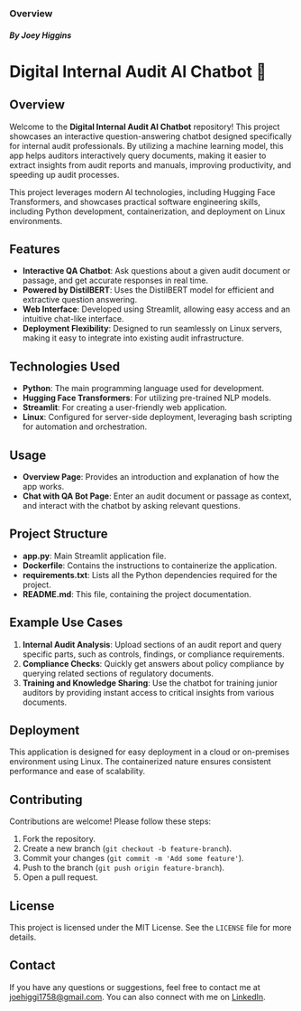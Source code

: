### Overview
#### *By Joey Higgins*

# Digital Internal Audit AI Chatbot 🤖

## Overview
Welcome to the **Digital Internal Audit AI Chatbot** repository! This project showcases an interactive question-answering chatbot designed specifically for internal audit professionals. By utilizing a machine learning model, this app helps auditors interactively query documents, making it easier to extract insights from audit reports and manuals, improving productivity, and speeding up audit processes.

This project leverages modern AI technologies, including Hugging Face Transformers, and showcases practical software engineering skills, including Python development, containerization, and deployment on Linux environments.

## Features
- **Interactive QA Chatbot**: Ask questions about a given audit document or passage, and get accurate responses in real time.
- **Powered by DistilBERT**: Uses the DistilBERT model for efficient and extractive question answering.
- **Web Interface**: Developed using Streamlit, allowing easy access and an intuitive chat-like interface.
- **Deployment Flexibility**: Designed to run seamlessly on Linux servers, making it easy to integrate into existing audit infrastructure.

## Technologies Used
- **Python**: The main programming language used for development.
- **Hugging Face Transformers**: For utilizing pre-trained NLP models.
- **Streamlit**: For creating a user-friendly web application.
- **Linux**: Configured for server-side deployment, leveraging bash scripting for automation and orchestration.

## Usage
- **Overview Page**: Provides an introduction and explanation of how the app works.
- **Chat with QA Bot Page**: Enter an audit document or passage as context, and interact with the chatbot by asking relevant questions.

## Project Structure
- **app.py**: Main Streamlit application file.
- **Dockerfile**: Contains the instructions to containerize the application.
- **requirements.txt**: Lists all the Python dependencies required for the project.
- **README.md**: This file, containing the project documentation.

## Example Use Cases
1. **Internal Audit Analysis**: Upload sections of an audit report and query specific parts, such as controls, findings, or compliance requirements.
2. **Compliance Checks**: Quickly get answers about policy compliance by querying related sections of regulatory documents.
3. **Training and Knowledge Sharing**: Use the chatbot for training junior auditors by providing instant access to critical insights from various documents.

## Deployment
This application is designed for easy deployment in a cloud or on-premises environment using Linux. The containerized nature ensures consistent performance and ease of scalability.

## Contributing
Contributions are welcome! Please follow these steps:
1. Fork the repository.
2. Create a new branch (`git checkout -b feature-branch`).
3. Commit your changes (`git commit -m 'Add some feature'`).
4. Push to the branch (`git push origin feature-branch`).
5. Open a pull request.

## License
This project is licensed under the MIT License. See the `LICENSE` file for more details.

## Contact
If you have any questions or suggestions, feel free to contact me at joehiggi1758@gmail.com. You can also connect with me on [LinkedIn](https://linkedin.com/in/josephpmhiggins).

